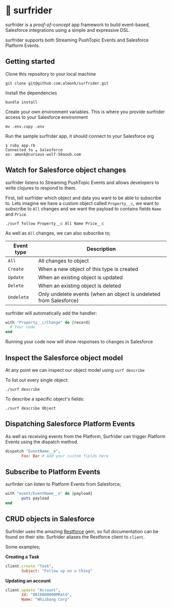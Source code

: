 # 🌊 surfrider 

surfrider is a *proof-of-concept* app framework to build event-based, Salesforce integrations using a simple and expressive DSL.

surfrider supports both Streaming PushTopic Events and Salesforce Platform Events.

## Getting started
Clone this repository to your local machine

`git clone git@github.com:almonk/surfrider.git`

Install the dependencies

`bundle install`

Create your own environment variables. This is where you provide surfrider access to your Salesforce environment

`mv .env.copy .env`

Run the sample surfrider app, it should connect to your Salesforce org

```
❯ ruby app.rb
Connected to ☁️ Salesforce
as: amonk@curious-wolf-58aoub.com
```

## Watch for Salesforce object changes

surfrider listens to Streaming PushTopic Events and allows developers to write clojures to respond to them.

First, tell surfrider which object and data you want to be able to subscribe to. Lets imagine we have a custom object called `Property__c`, we want to subscribe to `All` changes and we want the payload to contains fields `Name` and `Price`.

```
./surf follow Property__c All Name Price__c
```

As well as `All` changes, we can also subscribe to;

| Event type | Description                                                        |
|------------|--------------------------------------------------------------------|
| `All`        | All changes to object                                              |
| `Create`     | When a new object of this type is created                          |
| `Update`     | When an existing object is updated                                 |
| `Delete`     | When an existing object is deleted                                 |
| `Undelete`   | Only undelete events (when an object is undeleted from Salesforce) |



surfrider will automatically add the handler:

```ruby
with "Property__c/Change" do |record|
  # Your code
end
```

Running your code now will show responses to changes in Salesforce

## Inspect the Salesforce object model
At any point we can inspect our object model using `surf describe`

To list out every single object:

```
./surf describe
```

To describe a specific object's fields:

```
./surf describe Object
```

## Dispatching Salesforce Platform Events

As well as receiving events from the Platform, Surfrider can trigger Platform Events using the dispatch method.

```ruby
dispatch "EventName__e",
       Foo: Bar # Add your custom fields here
```

## Subscribe to Platform Events

surfirder can listen to Platform Events from Salesforce;

```ruby
with "event/EventName__e" do |payload|
       puts payload
end
```

## CRUD objects in Salesforce
 
Surfrider uses the amazing [Restforce](https://github.com/restforce/restforce) gem, so full documentation can be found on their site. Surfrider aliases the Restforce client to `client`.

Some examples;

**Creating a Task**

```ruby
client.create "Task",
       Subject: "Follow up on a thing"
```

**Updating an account**

```ruby
client.update "Account",
       Id: "0016000000MRatd",
       Name: "Whizbang Corp"
```